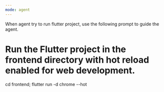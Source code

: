 ```yaml
---
mode: agent
---
```

When agent try to run flutter project, use the following prompt to guide the agent.

# Run the Flutter project in the frontend directory with hot reload enabled for web development.
cd frontend; flutter run -d chrome --hot
